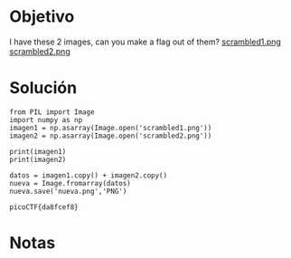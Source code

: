 
# Objetivo 
I have these 2 images, can you make a flag out of them? [scrambled1.png](https://mercury.picoctf.net/static/c9593d1d2ac9d850da95bffe0ac3b6c6/scrambled1.png) [scrambled2.png](https://mercury.picoctf.net/static/c9593d1d2ac9d850da95bffe0ac3b6c6/scrambled2.png)

# Solución 
```
from PIL import Image
import numpy as np
imagen1 = np.asarray(Image.open('scrambled1.png'))
imagen2 = np.asarray(Image.open('scrambled2.png'))

print(imagen1)
print(imagen2)

datos = imagen1.copy() + imagen2.copy()
nueva = Image.fromarray(datos)
nueva.save('nueva.png','PNG')

picoCTF{da8fcef8}
```
# Notas 

